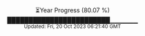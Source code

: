 <p align="center">
⏳Year Progress (80.07 %) <br>
████████████████████████▁▁▁▁▁▁ <br>
<sub>Updated: Fri, 20 Oct 2023 06:21:40 GMT</sub>
</p>


